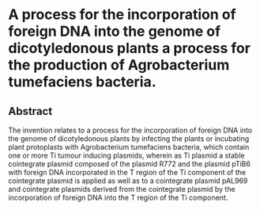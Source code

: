 # A process for the incorporation of foreign DNA into the genome of dicotyledonous plants a process for the production of Agrobacterium tumefaciens bacteria.

## Abstract
The invention relates to a process for the incorporation of foreign DNA into the genome of dicotyledonous plants by infecting the plants or incubating plant protoplasts with Agrobacterium tumefaciens bacteria, which contain one or more Ti tumour inducing plasmids, wherein as Ti plasmid a stable cointegrate plasmid composed of the plasmid R772 and the plasmid pTiB6 with foreign DNA incorporated in the T region of the Ti component of the cointegrate plasmid is applied as well as to a cointegrate plasmid pAL969 and cointegrate plasmids derived from the cointegrate plasmid by the incorporation of foreign DNA into the T region of the Ti component.